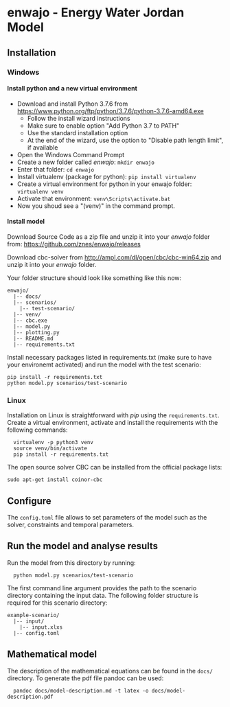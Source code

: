 
# enwajo - Energy Water Jordan Model

## Installation

### Windows

#### Install python and a new virtual environment

- Download and install Python 3.7.6 from https://www.python.org/ftp/python/3.7.6/python-3.7.6-amd64.exe
  - Follow the install wizard instructions
  - Make sure to enable option "Add Python 3.7 to PATH"
  - Use the standard installation option
  - At the end of the wizard, use the option to "Disable path length limit", if available
- Open the Windows Command Prompt
- Create a new folder called *enwajo*: `mkdir enwajo`
- Enter that folder: `cd enwajo`
- Install virtualenv (package for python): `pip install virtualenv`
- Create a virtual environment for python in your enwajo folder: `virtualenv venv`
- Activate that environment: `venv\Scripts\activate.bat`
- Now you shoud see a "(venv)" in the command prompt.

#### Install model

Download Source Code as a zip file and unzip it into your *enwajo* folder from: https://github.com/znes/enwajo/releases

Download cbc-solver from http://ampl.com/dl/open/cbc/cbc-win64.zip and unzip it
into your *enwajo* folder.

Your folder structure should look like something like this now:

```
enwajo/
  |-- docs/
  |-- scenarios/
    |-- test-scenario/
  |-- venv/
  |-- cbc.exe
  |-- model.py
  |-- plotting.py
  |-- README.md
  |-- requirements.txt
```

Install necessary packages listed in requirements.txt (make sure to have your environemt activated) and run the model with the test scenario:

```
pip install -r requirements.txt
python model.py scenarios/test-scenario
```

### Linux

Installation on Linux is straightforward with *pip* using the
`requirements.txt`. Create a virtual environment, activate and install the requirements with
the following commands:


```
  virtualenv -p python3 venv
  source venv/bin/activate
  pip install -r requirements.txt
```

The open source solver CBC can be installed from the official
package lists:

```
sudo apt-get install coinor-cbc
```

## Configure

The `config.toml` file allows to set parameters of the model such as the
solver, constraints and temporal parameters.

## Run the model and analyse results

Run the model from this directory by running:

```
  python model.py scenarios/test-scenario
```

The first command line argument provides the path to the scenario directory
containing the input data. The following folder structure is required for this
scenario directory:

```
example-scenario/
  |-- input/
    |-- input.xlxs
  |-- config.toml
```

##  Mathematical model

The description of the mathematical equations can be found in the `docs/`
directory. To generate the pdf file pandoc can be used:

```
  pandoc docs/model-description.md -t latex -o docs/model-description.pdf
```

